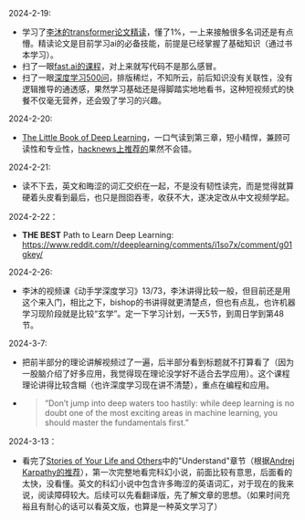 2024-2-19:
- 学习了[李沐的transformer论文精读](https://youtu.be/nzqlFIcCSWQ?si=1NvvrMUHDzAf8IvO)，懂了1%，一上来接触很多名词还是有点懵。精读论文是目前学习ai的必备技能，前提是已经掌握了基础知识（通过书本学习）。
- 扫了一眼[fast.ai的课程](https://course.fast.ai/)，对上来就写代码不是那么感冒。
- 扫了一眼[深度学习500问](https://github.com/scutan90/DeepLearning-500-questions/tree/master)，排版稀烂，不知所云，前后知识没有关联性，没有逻辑推导的通透感，果然学习基础还是得脚踏实地地看书，这种短视频式的快餐不仅毫无营养，还会毁了学习的兴趣。

2024-2-20:
- [The Little Book of Deep Learning](https://fleuret.org/public/lbdl.pdf)，一口气读到第三章，短小精悍，兼顾可读性和专业性，[hacknews上推荐的](https://news.ycombinator.com/item?id=35767789)果然不会错。

2024-2-21:
- 读不下去，英文和晦涩的词汇交织在一起，不是没有韧性读完，而是觉得就算硬着头皮看到最后，也只是囫囵吞枣，收获不大，遂决定改从中文视频学起。
  
2024-2-22：
- **THE BEST** Path to Learn Deep Learning: https://www.reddit.com/r/deeplearning/comments/i1so7x/comment/g01gkey/

2024-2-26:
- 李沐的视频课《动手学深度学习》13/73，李沐讲得比较一般，但目前还是用这个来入门，相比之下，bishop的书讲得就更清楚点，但也有点乱，也许机器学习现阶段就是比较“玄学”。定一下学习计划，一天5节，到周日学到第48节。

2024-3-7:
- 把前半部分的理论讲解视频过了一遍，后半部分看到标题就不打算看了（因为一股脑介绍了好多应用，我觉得现在理论没学好不适合去学应用）。这个课程理论讲得比较含糊（也许深度学习现在讲不清楚），重点在编程和应用。
- > “Don’t jump into deep waters too hastily: while deep learning is no doubt one of the most exciting areas in machine learning, you should master the fundamentals first.”

2024-3-13：
- 看完了[Stories of Your Life and Others](https://www.goodreads.com/book/show/223380.Stories_of_Your_Life_and_Others)中的"Understand"章节（根据[Andrej Karpathy的推荐](https://karpathy.ai/books.html)），第一次完整地看完科幻小说，前面比较有意思，后面看的太快，没看懂。英文的科幻小说中包含许多晦涩的英语词汇，对于现在的我来说，阅读障碍较大。后续可以先看翻译版，先了解文章的思想。（如果时间充裕且有耐心的话可以看英文版，也算是一种英文学习了）
